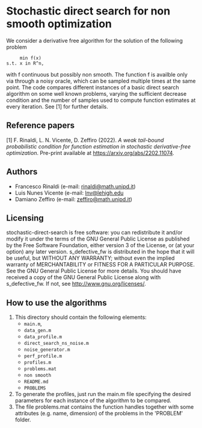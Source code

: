 # Stochastic direct search for non smooth optimization
We consider a derivative free algorithm for the solution of the following problem

         min f(x)
    s.t. x in R^n,
    
with f continuous but possibly non smooth. The function f is availble only via through a noisy oracle, which can be sampled multiple times at the same point. The code compares different instances of a basic direct search algorithm on some well known problems, varying the sufficient decrease condition and the number of samples used to compute function estimates at every iteration. See [1] for further details. 

## Reference papers

[1] F. Rinaldi, L. N. Vicente, D. Zeffiro (2022). _A weak tail-bound probabilistic condition for function
estimation in stochastic derivative-free optimization_. Pre-print available at <https://arxiv.org/abs/2202.11074>.


## Authors

* Francesco Rinaldi (e-mail: [rinaldi@math.unipd.it](mailto:rinaldi@math.unipd.it))
* Luis Nunes Vicente  (e-mail: [lnv@lehigh.edu](mailto:lnv@lehigh.edu)
* Damiano Zeffiro (e-mail: [zeffiro@math.unipd.it](mailto:zeffiro@math.unipd.it))

## Licensing

stochastic-direct-search is free software: you can redistribute it and/or modify
it under the terms of the GNU General Public License as published by
the Free Software Foundation, either version 3 of the License, or
(at your option) any later version.
s_defective_fw is distributed in the hope that it will be useful,
but WITHOUT ANY WARRANTY; without even the implied warranty of
MERCHANTABILITY or FITNESS FOR A PARTICULAR PURPOSE. See the
GNU General Public License for more details.
You should have received a copy of the GNU General Public License
along with s_defective_fw. If not, see <http://www.gnu.org/licenses/>.

## How to use the algorithms


1. This directory should contain the following elements:
    * `main.m`,
    * `data_gen.m`
    * `data_profile.m`
    * `direct_search_ns_noise.m`
    * `noise_generator.m`
    * `perf_profile.m`
    * `profiles.m`
    * `problems.mat`
    * `non smooth`
    * `README.md`
    * `PROBLEMS`
2. To generate the profiles, just run the main.m file specifying the desired parameters for each instance of the algorithm to be compared.
3. The file problems.mat contains the function handles together with some attributes (e.g. name, dimension) of the problems in the 'PROBLEM' folder.
